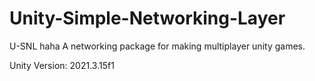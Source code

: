 # Unity-Simple-Networking-Layer
 U-SNL haha
A networking package for making multiplayer unity games.

Unity Version: 2021.3.15f1
